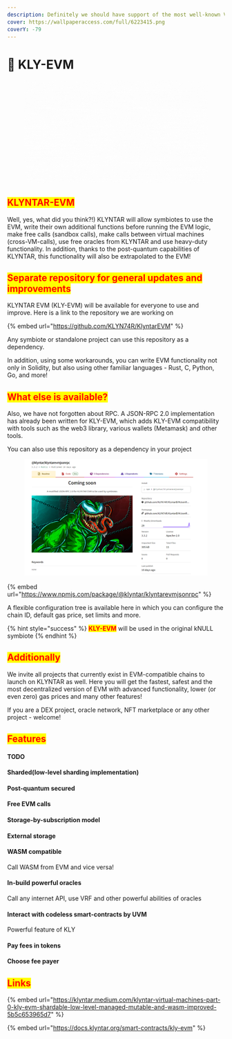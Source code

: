 ```yaml
---
description: Definitely we should have support of the most well-known VM
cover: https://wallpaperaccess.com/full/6223415.png
coverY: -79
---
```


# 🔮 KLY-EVM

<figure><img src="../../.gitbook/assets/KLY-EVM.gif" alt=""><figcaption></figcaption></figure>

## <mark style="color:red;">**KLYNTAR-EVM**</mark>

Well, yes, what did you think?!) KLYNTAR will allow symbiotes to use the EVM, write their own additional functions before running the EVM logic, make free calls (sandbox calls), make calls between virtual machines (cross-VM-calls), use free oracles from KLYNTAR and use heavy-duty functionality. In addition, thanks to the post-quantum capabilities of KLYNTAR, this functionality will also be extrapolated to the EVM!

## <mark style="color:red;">Separate repository for general updates and improvements</mark>

KLYNTAR EVM (KLY-EVM) will be available for everyone to use and improve. Here is a link to the repository we are working on

{% embed url="https://github.com/KLYN74R/KlyntarEVM" %}

Any symbiote or standalone project can use this repository as a dependency.

In addition, using some workarounds, you can write EVM functionality not only in Solidity, but also using other familiar languages - Rust, C, Python, Go, and more!

## <mark style="color:red;">What else is available?</mark>

Also, we have not forgotten about RPC. A JSON-RPC 2.0 implementation has already been written for KLY-EVM, which adds KLY-EVM compatibility with tools such as the web3 library, various wallets (Metamask) and other tools.

You can also use this repository as a dependency in your project

<figure><img src="../../.gitbook/assets/image (52).png" alt=""><figcaption></figcaption></figure>

{% embed url="https://www.npmjs.com/package/@klyntar/klyntarevmjsonrpc" %}

A flexible configuration tree is available here in which you can configure the chain ID, default gas price, set limits and more.

{% hint style="success" %}
<mark style="color:red;">**KLY-EVM**</mark> will be used in the original kNULL symbiote
{% endhint %}

## <mark style="color:red;">Additionally</mark>

We invite all projects that currently exist in EVM-compatible chains to launch on KLYNTAR as well. Here you will get the fastest, safest and the most decentralized version of EVM with advanced functionality, lower (or even zero) gas prices and many other features!

If you are a DEX project, oracle network, NFT marketplace or any other project - welcome!

## <mark style="color:red;">Features</mark>

#### TODO

#### Sharded(low-level sharding implementation)

#### Post-quantum secured

#### Free EVM calls

#### Storage-by-subscription model

#### External storage

#### WASM compatible

Call WASM from EVM and vice versa!

#### In-build powerful oracles

Call any internet API, use VRF and other powerful abilities of oracles

#### Interact with codeless smart-contracts by UVM

Powerful feature of KLY

#### Pay fees in tokens

#### Choose fee payer

## <mark style="color:red;">Links</mark>

{% embed url="https://klyntar.medium.com/klyntar-virtual-machines-part-0-kly-evm-shardable-low-level-managed-mutable-and-wasm-improved-5b5c653965d7" %}

{% embed url="https://docs.klyntar.org/smart-contracts/kly-evm" %}
